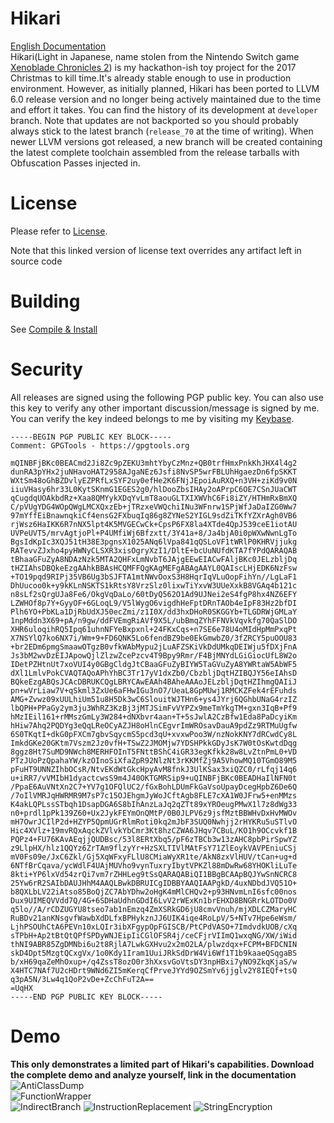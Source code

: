 # Hikari

[English Documentation](https://github.com/HikariObfuscator/Hikari/wiki)   
Hikari(Light in Japanese, name stolen from the Nintendo Switch game [Xenoblade Chronicles 2](http://www.nintendo.co.uk/Games/Nintendo-Switch/Xenoblade-Chronicles-2-1233955.html)) is my hackathon-ish toy project for the 2017 Christmas to kill time.It's already stable enough to use in production environment. However, as initially planned, Hikari  has been ported to LLVM 6.0 release version and no longer being actively maintained due to the time and effort it takes. You can find the history of its development at ``developer`` branch. Note that updates are not backported so you should probably always stick to the latest branch (``release_70`` at the time of writing). When newer LLVM versions got released, a new branch will be created containing the latest complete toolchain assembled from the release tarballs with Obfuscation Passes injected in.
# License
Please refer to [License](https://github.com/HikariObfuscator/Hikari/wiki/License). 

Note that this linked version of license text overrides any artifact left in source code

# Building
See [Compile & Install](https://github.com/HikariObfuscator/Hikari/wiki/Compile-&-Install)

# Security
All releases are signed using the following PGP public key. You can also use this key to verify any other important discussion/message is signed by me. You can verify the key indeed belongs to me by visiting my [Keybase](https://keybase.io/navillezhang).

```
-----BEGIN PGP PUBLIC KEY BLOCK-----
Comment: GPGTools - https://gpgtools.org

mQINBFjBKc0BEACmd2Ji8Zc9pZEKU3mhtYbyCzMnz+QB0trfHmxPnkKhJHX4l4g2
dunRA3pYHx2juNHavoHAT2958AJgaNEz6Jsfi8NvSP5wrFBLUhHgaezDn6fpSKKT
WXtSm48oGhBZDvlyEZPRfLxSYF2uy0efHe2K6FNjJEpoiAuRXQ+n3VH+ziKd9v0N
iiuVHasy6hr33L0KytSKnmG1EGES2g0/hlDooZbsIHAy2oAPrpC6OE7CSnJUaCWT
qCugdqUOAkbdRz+Xaa8QMYykXDqYvLmT8aouGLTXIXWVhC6Fi8iZY/HTHmRxBmXQ
C/pVUgYDG4WOpQWgLMCXQxzEb+jTRzxeVWQchiINu3WFnrw1SPjWfJaDaIZG0Ww7
97mYffEiBnawnqkiCf4ensG2FXbuqIq86g8ZYNeS2YIGL9sdZiTKfYZXrAgh0VB6
rjWsz6HaIKK6R7nNX5lpt4K5MVGECwCk+CpsP6FX8la4XTde4QpJ539ceE1iotAU
UVPeUVT5/mrvAgtjoPl+P4UMfiWj6Bfzxtt/3Y41a+8/Ja4bjA0i0pWXwNwnLgTo
BgsIdKpIc3XQJ51tH38E3pgnsX1025ANq6lVpa841qQSLoVF1tWRlP0KHRVjjukg
RATevvZJxho4pyHWNyCLSXR3xisOgryXzI1/DltE+bcUuNUfdKTA7fYPdQARAQAB
tBhaaGFuZyA8NDAzNzk5MTA2QHFxLmNvbT6JAjgEEwEIACwFAljBKc0JELzbljDq
tHZIAhsDBQkeEzgAAhkBBAsHCQMFFQgKAgMEFgABAgAAYL0QAIscLHjEDK6NzFsw
+TO19pqd9RIPj35VB6Ug3bSJFTA1mtNWvOoxS3H8HqrIqVLuOopFihYn//LgLaF1
DhUucoo0k+y9kKLnNSKTS1kRtsY8VrzSlz0lixwTiYxvW3UUeXxkB8VGAq4b121c
n8sLf2sQrgUJa8Fe6/OkgVqDaLo/60tDyQ562O1Ad9UJNei2eS4fgP8hx4NZ6EFY
LZWHOf8p7Y+GyyOF+6GLoqL9/V5lWygO6vigdhHeFptDRnTAOb4eIpF83Hz2bfDI
Plh6YO+PbKLa1DjRbUdXJ50ecZmi/z1I0X/dd3hxDHoR0SKGGYb+TLGDRWjGMLaY
1npMddn3X69+pA/n9gw/ddFVEmgRiAVf9X5L/ubBmqZYhFFNVkVqvkfg70QaSlDO
XHR6uloqihRQ5Ipq61uhnNFYeBxpxnl+24FKxCqs+n7SE6e78U4oMIdHpMmPxqPt
X7NSYlQ7ko6NX7i/Wm+9+FD6QNK5Lo6fendBZ9be0EkGmwbZ0/3fZRCY5puOOU83
+br2EDm6pmgSmaawOTgzB0vfkWAbMypu2jLuAFZSKiVkDdUMkqDEIWju5fDXjFnA
Js3bM2wvDzEIJApowQjlZlzwZcePzcv4T9Bpy9Rmr/F4BjMNYdLGiGiocUfL8W2o
IDetPZHtnUt7xoVUI4y0GBgCldgJtCBaaGFuZyBIYW5TaGVuZyA8YWRtaW5AbWF5
dXl1LmlvPokCVAQTAQoAPhYhBC3Tr17yV1dxZb0/CbzbljDqtHZIBQJY56eIAhsD
BQkeEzgABQsJCAcDBRUKCQgLBRYCAwEAAh4BAheAAAoJELzbljDqtHZIhmgQAIiJ
pn+wVrLiaw7V+qSkml3ZxUe6aFHwIGu3nO7/UeaL8GpMUwj1RMCKZFek4rEFuhds
AMG+Zvwz09xUULhiUm51u8H5Dk3wC6SlouitWJTHn6+ys4JYrj6QGhbUNaG4rzIZ
lbQPH+PPaGy2ym3ju3WhRZ3KzBj3jMTJSimFvVYPZx9meTmYkgTM+gxn3IqB+Pf9
hMzIEil161+rMMszGmLy3W284+dNXbvr4aan+T+5sJwlA2CzBfw1Eda8PaDcyiKm
hHiw7Ahq2PQDYg3eQqLReOCyAZJH8oHlnCEgvrImWROsavDauA9pdZz9RTMuUgfw
6S0TKqtI+dkG0pFXCm7gbvSqycmS5pcd3qU+xvxwPoo3W/nzNokKNY7dRCwdCy8L
ImkdGKe20GKtm7Vszm2Jz0vfH+TSwZ2JMOMjw7YDSHPkkGDyJsK7W0tOsKwtdDqg
8ggz8Ht7SuMD9NWch8MERHFOInT5FNttBShC4iGR33egKfkk28w8LvZtnPmL0+VD
PTzJUoPzQpahaYW/kzOInoSiXfaZpR92NlzNt3rKKMfZj9A5VhowMQ10TGmO89M5
pFuHT9UNNZIhbOCsR/NtvEKdWtGkcHpyAvM8fnkJ3UlKSax3xiQZC0/rLfqj14q6
u+iRR7/vVMIbH1dyactcwsS9m4J40OKTGMRSip9+uQINBFjBKc0BEADHaIlNFN0t
/PpaE6AuVNtXn2C7+YV7g1OFQlUC2/fGxBohLDUmFkGaVsoUpayDcegHpbZ6De6Q
/7oIlVMRJqHWRMR9M7sP7c15OJEhgmJyWoJCftAgb8FLE7cXA1W0JFrw5+enMMzs
K4akLQPLssSTbqh1DsapDGA6S8bIhAnzLaJq2qZTt89xYROeugPMwX1l7z8dWg33
n0+prdl1pPk139Z60+Ux2JykFEYmOnQMtP/0B0JLPV6z9jsfMztBBWHvDxHvMWOv
mH7OwrJCIlP2d+HZYP5QpmUGrRlmRoti0kq2mJbF3SUQ0Nwhjj2rHYKRu5uSTlvO
Hic4XVlz+19mvRQxAqckZVlvkYbCmr3Kt8hzCZWA6JHqv7CBuL/KO1h9OCcvkf1B
PQPz4+FU76KAvAEqjjQUDBsc/53l8ERtXbq5/pF6zTBCb3w13zAHC8pbPirSpwYZ
z9LlpHX/hlz1QQYz6ZrTAm9flzyYr+HzSXLTIVlMAtFsY71ZlEoykVAVPEniuCSj
mV0Fs09e/JxC6Zkl/Gj5XqWFxyFLlU8CMiaWyXR1te/AkN8zxVlHUV/tCan+ug+d
6NTfBrCqava/ycWdlF4UAjMUVho9vynTuxryIbytVPKZl88mDwRw68YHOKliLuTe
8kti+YP6lxVd54zrQi7vm7rZHHLeg9tSsQARAQABiQI1BBgBCAApBQJYwSnNCRC8
25Yw6rR2SAIbDAUJHhM4AAQLBwkDBRUICgIDBBYAAQIAAPgkD/4uxNDbdJVQ51O+
b8QXLbLV22iAtso85BoQjZC7AbYDhw2oHgK4mMlCHQv2+p93HNvmLnI6sfc00nos
Dux9UIMEQVVdd7Q/4G+6SDHaUdhnGDdI6LvV2rWExKn1brEHXD8BNGRrkLOTDo0V
q5lo//A/rCDZUGYU8tseo7ab1nEmzq4ZmXSRkGD6jU8cmvVnuh/mjXDLCZMaryHC
RuBDv21anKNsgvfWawbXdDLfxBPHykznJJ6UIK4iqe4RoLpV/5+NTv7Hpe6eWsm/
LjhPSOUhCtA6PEVn10xLQIr3ibXFgypOpFGISCB/PtCPdVASO+7ImdvdkUOB/cXq
sTPbH+Ap2tBtQtQPfSPDyWNJEipIiCGlOFSR4j/ceCFjrVIImQ1wxqNG/XW/iWid
thNI9ABR85ZgDMNbi6u2t8RjlA7LwkGXHvu2x2mO2LA/plwzdqx+FCPM+BFDCNIN
skD4Dpt5MzgtQCxgVx/1o0Kdy1Iram1UuiJRkSdDrW4Vi6Wf1T1b9kaaeQSqgaBS
b/xH69qaZeMhOxup+/q4ZssT8ozO0r3hXxsvGoVtsDY3npHBxi7yNO9ZkqKjaS/w
X4HTC7NAf7U2cHDrt9WNd6ZI5mKerqCfPrveJYYd9OZSmYv6jjglv2Y8IEQf+tsQ
q3pA5N/3Lw4q1QoP2vDe+ZcChFuT2A==
=UqHX
-----END PGP PUBLIC KEY BLOCK-----
```
 
# Demo   
**This only demonstrates a limited part of Hikari's capabilities. Download the complete demo and analyze yourself, link in the documentation**  
![AntiClassDump](https://github.com/HikariObfuscator/Hikari/blob/master/Images/AntiClassDump.jpeg?raw=true)  
![FunctionWrapper](https://github.com/HikariObfuscator/Hikari/blob/master/Images/FunctionWrapper.jpeg?raw=true)  
![IndirectBranch](https://github.com/HikariObfuscator/Hikari/blob/master/Images/IndirectBranch.jpeg?raw=true)
![InstructionReplacement](https://github.com/HikariObfuscator/Hikari/blob/master/Images/InstructionReplacement.jpeg?raw=true)
![StringEncryption](https://github.com/HikariObfuscator/Hikari/blob/master/Images/StringEncryption.jpeg?raw=true)
